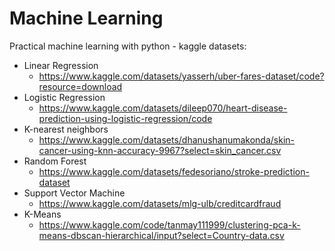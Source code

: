 # Machine Learning

Practical machine learning with python - kaggle datasets:
  - Linear Regression
    - https://www.kaggle.com/datasets/yasserh/uber-fares-dataset/code?resource=download
  - Logistic Regression
    - https://www.kaggle.com/datasets/dileep070/heart-disease-prediction-using-logistic-regression/code
  - K-nearest neighbors
    - https://www.kaggle.com/datasets/dhanushanumakonda/skin-cancer-using-knn-accuracy-9967?select=skin_cancer.csv
  - Random Forest
    - https://www.kaggle.com/datasets/fedesoriano/stroke-prediction-dataset
  - Support Vector Machine
    - https://www.kaggle.com/datasets/mlg-ulb/creditcardfraud
  - K-Means
    - https://www.kaggle.com/code/tanmay111999/clustering-pca-k-means-dbscan-hierarchical/input?select=Country-data.csv
